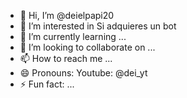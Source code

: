 - 👋 Hi, I’m @deielpapi20
- 👀 I’m interested in Si adquieres un bot 
- 🌱 I’m currently learning ...
- 💞️ I’m looking to collaborate on ...
- 📫 How to reach me ...
- 😄 Pronouns: Youtube: @dei_yt
- ⚡ Fun fact: ...

<!---
deielpapi20/deielpapi20 is a ✨ special ✨ repository because its `README.md` (this file) appears on your GitHub profile.
You can click the Preview link to take a look at your changes.
--->
